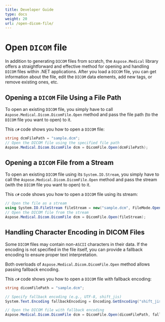 ```yaml
---
title: Developer Guide
type: docs
weight: 20
url: /open-dicom-file/
---
```



# Open `DICOM` file

In addition to generating `DICOM` files from scratch, the `Aspose.Medical` library offers a straightforward and effective method for opening and handling `DICOM` files within .NET applications. After you load a `DICOM` file, you can get information about the file, edit the `DICOM` data elements, add new tags, or remove existing ones, etc.

## Opening a `DICOM` File Using a File Path

To open an existing `DICOM` file, you simply have to call `Aspose.Medical.Dicom.DicomFile.Open` method and pass the file path (to the `DICOM` file you want to open) to it.

This `c#` code shows you how to open a `DICOM` file:

```c#
string dcmFilePath = "sample.dcm";
// Open the DICOM file using the specified file path
Aspose.Medical.Dicom.DicomFile dcm = DicomFile.Open(dcmFilePath);
```

## Opening a `DICOM` File from a Stream

To open an existing `DICOM` file using its `System.IO.Stream`, you simply have to call the `Aspose.Medical.Dicom.DicomFile.Open` method and pass the stream (with the `DICOM` file you want to open) to it.

This `c#` code shows you how to open a `DICOM` file using its stream:

```c#
// Open the file as a stream
using System.IO.FileStream fileStream = new("sample.dcm", FileMode.Open, FileAccess.Read);
// Open the DICOM file from the stream
Aspose.Medical.Dicom.DicomFile dcm = DicomFile.Open(fileStream);
```

## Handling Character Encoding in DICOM Files

Some `DICOM` files may contain non-`ASCII` characters in their data. If the encoding is not specified in the file itself, you can provide a fallback encoding to ensure proper text interpretation.

Both overloads of `Aspose.Medical.Dicom.DicomFile.Open` method allows passing fallback encoding.

This `c#` code shows you how to open a `DICOM` file with fallback encoding:

```c#
string dicomFilePath = "sample.dcm";

// Specify fallback encoding (e.g., UTF-8, shift_jis)
System.Text.Encoding fallbackEncoding = Encoding.GetEncoding("shift_jis");

// Open the DICOM file with fallback encoding
Aspose.Medical.Dicom.DicomFile dcm = DicomFile.Open(dicomFilePath, fallbackEncoding);
```
